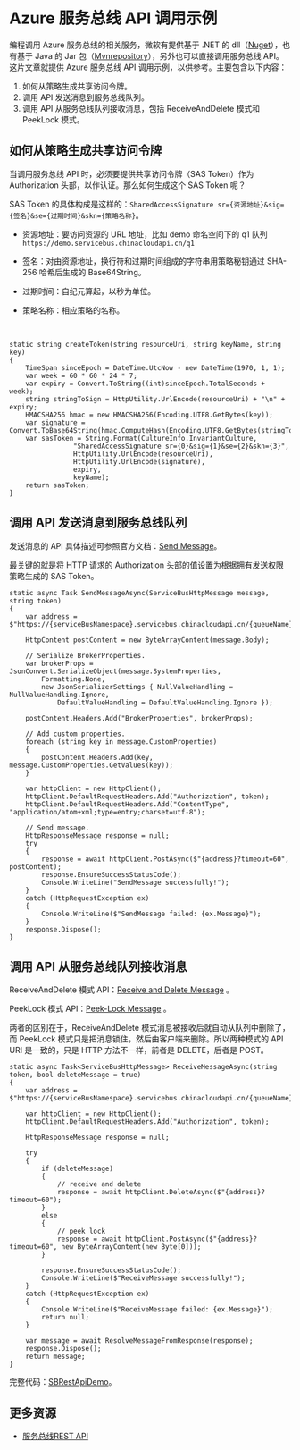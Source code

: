 <properties
    pageTitle="Azure 服务总线 API 调用示例"
    description="Azure 服务总线 API 调用示例"
    service=""
    resource=""
    authors="Allan Li"
    displayOrder=""
    selfHelpType=""
    supportTopicIds=""
    productPesIds=""
    resourceTags="Service Bus, API, SAS Token"
    cloudEnvironments="MoonCake" />
<tags
    ms.service="sample-code-aog"
    ms.date=""
    wacn.date="03/27/2017" />
# Azure 服务总线 API 调用示例

编程调用 Azure 服务总线的相关服务，微软有提供基于 .NET 的 dll（[Nuget](https://www.nuget.org/packages/WindowsAzure.ServiceBus/)），也有基于 Java 的 Jar 包（[Mvnrepository](https://mvnrepository.com/artifact/com.microsoft.azure/azure-servicebus)），另外也可以直接调用服务总线 API。这片文章就提供 Azure 服务总线 API 调用示例，以供参考。主要包含以下内容：

1. 如何从策略生成共享访问令牌。
2. 调用 API 发送消息到服务总线队列。
3. 调用 API 从服务总线队列接收消息，包括 ReceiveAndDelete 模式和 PeekLock 模式。

## 如何从策略生成共享访问令牌

当调用服务总线 API 时，必须要提供共享访问令牌（SAS Token）作为 Authorization 头部，以作认证。那么如何生成这个 SAS Token 呢？

SAS Token 的具体构成是这样的：`SharedAccessSignature sr={资源地址}&sig={签名}&se={过期时间}&skn={策略名称}`。

- 资源地址：要访问资源的 URL 地址，比如 demo 命名空间下的 q1 队列 `https://demo.servicebus.chinacloudapi.cn/q1`

- 签名：对由资源地址，换行符和过期时间组成的字符串用策略秘钥通过 SHA-256 哈希后生成的 Base64String。

- 过期时间：自纪元算起，以秒为单位。

- 策略名称：相应策略的名称。

<br>

    static string createToken(string resourceUri, string keyName, string key)
    {
        TimeSpan sinceEpoch = DateTime.UtcNow - new DateTime(1970, 1, 1);
        var week = 60 * 60 * 24 * 7;
        var expiry = Convert.ToString((int)sinceEpoch.TotalSeconds + week);
        string stringToSign = HttpUtility.UrlEncode(resourceUri) + "\n" + expiry;
        HMACSHA256 hmac = new HMACSHA256(Encoding.UTF8.GetBytes(key));
        var signature = Convert.ToBase64String(hmac.ComputeHash(Encoding.UTF8.GetBytes(stringToSign)));
        var sasToken = String.Format(CultureInfo.InvariantCulture, 
                    "SharedAccessSignature sr={0}&sig={1}&se={2}&skn={3}", 
                    HttpUtility.UrlEncode(resourceUri), 
                    HttpUtility.UrlEncode(signature), 
                    expiry, 
                    keyName);
        return sasToken;
    }

## 调用 API 发送消息到服务总线队列

发送消息的 API 具体描述可参照官方文档：[Send Message](https://docs.microsoft.com/en-us/rest/api/servicebus/send-message-to-queue)。

最关键的就是将 HTTP 请求的 Authorization 头部的值设置为根据拥有发送权限策略生成的 SAS Token。

    static async Task SendMessageAsync(ServiceBusHttpMessage message, string token)
    {
        var address = $"https://{serviceBusNamespace}.servicebus.chinacloudapi.cn/{queueName}/messages";

        HttpContent postContent = new ByteArrayContent(message.Body);

        // Serialize BrokerProperties. 
        var brokerProps = JsonConvert.SerializeObject(message.SystemProperties,
            Formatting.None,
            new JsonSerializerSettings { NullValueHandling = NullValueHandling.Ignore, 
                DefaultValueHandling = DefaultValueHandling.Ignore });

        postContent.Headers.Add("BrokerProperties", brokerProps);

        // Add custom properties. 
        foreach (string key in message.CustomProperties)
        {
            postContent.Headers.Add(key, message.CustomProperties.GetValues(key));
        }

        var httpClient = new HttpClient();
        httpClient.DefaultRequestHeaders.Add("Authorization", token);
        httpClient.DefaultRequestHeaders.Add("ContentType", "application/atom+xml;type=entry;charset=utf-8");

        // Send message. 
        HttpResponseMessage response = null;
        try
        {
            response = await httpClient.PostAsync($"{address}?timeout=60", postContent);
            response.EnsureSuccessStatusCode();
            Console.WriteLine("SendMessage successfully!");
        }
        catch (HttpRequestException ex)
        {
            Console.WriteLine($"SendMessage failed: {ex.Message}");
        }
        response.Dispose();
    }

## 调用 API 从服务总线队列接收消息

ReceiveAndDelete 模式 API：[Receive and Delete Message](https://docs.microsoft.com/en-us/rest/api/servicebus/receive-and-delete-message-destructive-read) 。

PeekLock 模式 API：[Peek-Lock Message](https://docs.microsoft.com/en-us/rest/api/servicebus/peek-lock-message-non-destructive-read) 。

两者的区别在于，ReceiveAndDelete 模式消息被接收后就自动从队列中删除了，而 PeekLock 模式只是把消息锁住，然后由客户端来删除。所以两种模式的 API URI 是一致的，只是 HTTP 方法不一样，前者是 DELETE，后者是 POST。

    static async Task<ServiceBusHttpMessage> ReceiveMessageAsync(string token, bool deleteMessage = true)
    {
        var address = $"https://{serviceBusNamespace}.servicebus.chinacloudapi.cn/{queueName}/messages/head";

        var httpClient = new HttpClient();
        httpClient.DefaultRequestHeaders.Add("Authorization", token);

        HttpResponseMessage response = null;

        try
        {
            if (deleteMessage)
            {
                // receive and delete
                response = await httpClient.DeleteAsync($"{address}?timeout=60");
            }
            else
            {
                // peek lock
                response = await httpClient.PostAsync($"{address}?timeout=60", new ByteArrayContent(new Byte[0]));
            }
            
            response.EnsureSuccessStatusCode();
            Console.WriteLine($"ReceiveMessage successfully!");
        }
        catch (HttpRequestException ex)
        {
            Console.WriteLine($"ReceiveMessage failed: {ex.Message}");
            return null;
        }

        var message = await ResolveMessageFromResponse(response);
        response.Dispose();
        return message;
    }

完整代码：[SBRestApiDemo](https://github.com/wacn/AOG-CodeSample/tree/master/ServiceBus/CSharp/SBRestApiDemo/)。

## 更多资源

- [服务总线REST API](https://docs.microsoft.com/en-us/rest/api/servicebus/service-bus-runtime-rest/)
